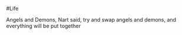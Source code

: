 #Life 

Angels and Demons, Nart said, try and swap angels and demons, and everything will be put together